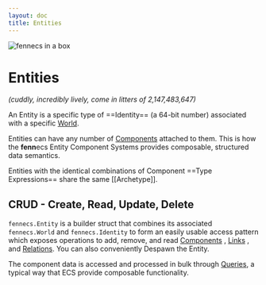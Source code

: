 ```yaml
---
layout: doc
title: Entities
---
```


![fennecs in a box](https://fennecs.tech/img/fennecs-1024.png)

# Entities
*(cuddly, incredibly lively, come in litters of 2,147,483,647)*

An Entity is a specific type of ==Identity== (a 64-bit number) associated with a specific [World](/docs/World.md).

Entities can have any number of [Components](/docs/Component.md) attached to them. This is how the **fenn**ecs Entity Component Systems provides composable, structured data semantics. 

Entities with the identical combinations of Component ==Type Expressions== share the same [[Archetype]].



## CRUD - Create, Read, Update, Delete

`fennecs.Entity` is a builder struct that combines its associated `fennecs.World` and `fennecs.Identity` to form an easily usable access pattern which exposes operations to add, remove, and read [Components](/docs/Component.md) , [Links](/docs/Link.md) , and [Relations](/docs/Relation.md). You can also conveniently Despawn the Entity.


The component data is accessed and processed in bulk through [Queries](/docs/Queries/), a typical way that ECS provide composable functionality.
